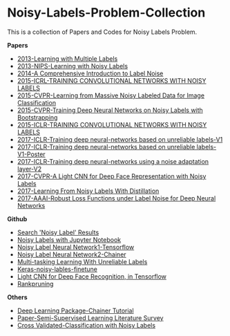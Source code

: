 # Noisy-Labels-Problem-Collection
This is a collection of Papers and Codes for Noisy Labels Problem. 


**Papers**
- [2013-Learning with Multiple Labels](https://papers.nips.cc/paper/2234-learning-with-multiple-labels.pdf)
- [2013-NIPS-Learning with Noisy Labels](https://papers.nips.cc/paper/5073-learning-with-noisy-labels.pdf)
- [2014-A Comprehensive Introduction to Label Noise](https://www.elen.ucl.ac.be/Proceedings/esann/esannpdf/es2014-10.pdf)
- [2015-ICRL-TRAINING CONVOLUTIONAL NETWORKS WITH NOISY LABELS](https://arxiv.org/pdf/1406.2080.pdf)
- [2015-CVPR-Learning from Massive Noisy Labeled Data for Image Classification](https://www.ics.uci.edu/~yyang8/research/noisy-label/noisy-label-cvpr2015.pdf)
- [2015-CVPR-Training Deep Neural Networks on Noisy Labels with Bootstrapping](https://arxiv.org/abs/1412.6596)
- [2015-ICLR-TRAINING CONVOLUTIONAL NETWORKS WITH NOISY LABELS](file:///home/brucelau/Downloads/training%20convolutional%20networks%20with%20noisy%20labels.pdf)
- [2017-ICLR-Training deep neural-networks based on unreliable labels-V1](http://ieeexplore.ieee.org/document/7472164/)
- [2017-ICLR-Training deep neural-networks based on unreliable labels-V1-Poster](https://alanbekker.files.wordpress.com/2016/03/icassp_poster.pdf)
- [2017-ICLR-Training deep neural-networks using a noise adaptation layer-V2](https://openreview.net/forum?id=H12GRgcxg)
- [2017-CVPR-A Light CNN for Deep Face Representation with Noisy Labels](https://arxiv.org/abs/1511.02683)
- [2017-Learning From Noisy Labels With Distillation](openaccess.thecvf.com/content_iccv_2017/html/Li_Learning_From_Noisy_ICCV_2017_paper.html)
- [2017-AAAI-Robust Loss Functions under Label Noise for Deep Neural Networks](file:///home/brucelau/Downloads/14759-66843-1-PB.pdf)

**Github**
- [Search 'Noisy Label' Results](https://github.com/search?p=1&q=noisy+label&type=Repositories&utf8=%E2%9C%93)
- [Noisy Labels with Jupyter  Notebook](https://github.com/udibr/noisy_labels)
- [Noisy Label Neural Network1-Tensorflow](https://github.com/EstherMaria/NoisyLabelNeuralNetwork)
- [Noisy Label Neural Network2-Chainer](https://github.com/Ryo-Ito/Noisy-Labels-Neural-Network)
- [Multi-tasking Learning With Unreliable Labels](https://github.com/debjitpaul/Multi-tasking_Learning_With_Unreliable_Labels)
- [Keras-noisy-lables-finetune](https://github.com/nagash91/keras-noisy-lables-finetune) 
- [Light CNN for Deep Face Recognition, in Tensorflow](https://github.com/yxu0611/Tensorflow-implementation-of-LCNN)
- [Rankpruning](https://github.com/cgnorthcutt/rankpruning)

**Others**
- [Deep Learning Package-Chainer Tutorial](https://docs.chainer.org/en/stable/tutorial/index.html)
- [Paper-Semi-Supervised Learning Literature Survey](http://pages.cs.wisc.edu/~jerryzhu/pub/ssl_survey.pdf)
- [Cross Validated-Classification with Noisy Labels](https://stats.stackexchange.com/questions/218656/classification-with-noisy-labels)
